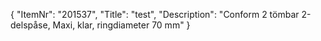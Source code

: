 {
  "ItemNr": "201537",
  "Title": "test",
  "Description": "Conform 2 tömbar 2-delspåse, Maxi, klar, ringdiameter 70 mm"
}